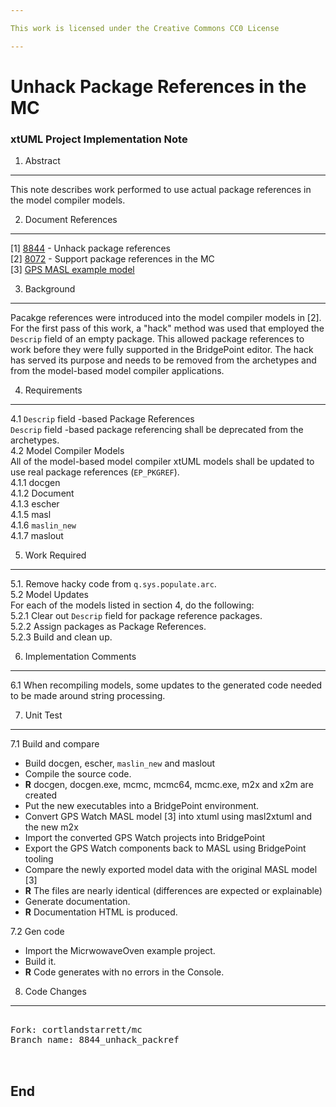 ```yaml
---

This work is licensed under the Creative Commons CC0 License

---
```


# Unhack Package References in the MC
### xtUML Project Implementation Note


1. Abstract
-----------
This note describes work performed to use actual package references
in the model compiler models.

2. Document References
----------------------
[1] [8844](https://support.onefact.net/issues/8844) - Unhack package references  
[2] [8072](https://support.onefact.net/issues/8072) - Support package references in the MC  
[3] [GPS MASL example model](https://github.com/xtuml/models/tree/master/masl/gps)  

3. Background
-------------
Pacakge references were introduced into the model compiler models in [2].
For the first pass of this work, a "hack" method was used that employed
the `Descrip` field of an empty package.  This allowed package references
to work before they were fully supported in the BridgePoint editor.  The
hack has served its purpose and needs to be removed from the archetypes
and from the model-based model compiler applications.

4. Requirements
---------------
4.1 `Descrip` field -based Package References  
`Descrip` field -based package referencing shall be deprecated from the
archetypes.  
4.2 Model Compiler Models  
All of the model-based model compiler xtUML models shall be updated to
use real package references (`EP_PKGREF`).  
4.1.1 docgen  
4.1.2 Document  
4.1.3 escher  
4.1.5 masl  
4.1.6 `maslin_new`  
4.1.7 maslout  

5. Work Required
----------------
5.1. Remove hacky code from `q.sys.populate.arc`.  
5.2 Model Updates  
For each of the models listed in section 4, do the following:  
5.2.1 Clear out `Descrip` field for package reference packages.  
5.2.2 Assign packages as Package References.  
5.2.3 Build and clean up.  
  
6. Implementation Comments
--------------------------
6.1 When recompiling models, some updates to the generated code needed
to be made around string processing.
  
7. Unit Test
------------
7.1 Build and compare  
  * Build docgen, escher, `maslin_new` and maslout  
  * Compile the source code.  
  * __R__ docgen, docgen.exe, mcmc, mcmc64, mcmc.exe, m2x and x2m are created  
  * Put the new executables into a BridgePoint environment.  
  * Convert GPS Watch MASL model [3] into xtuml using masl2xtuml and the new m2x  
  * Import the converted GPS Watch projects into BridgePoint  
  * Export the GPS Watch components back to MASL using BridgePoint tooling  
  * Compare the newly exported model data with the original MASL model [3]  
  * __R__ The files are nearly identical (differences are expected or explainable)  
  * Generate documentation.  
  * __R__ Documentation HTML is produced.  
  
7.2 Gen code  
  * Import the MicrwowaveOven example project.  
  * Build it.  
  * __R__ Code generates with no errors in the Console.  

8. Code Changes
---------------
<pre>

Fork: cortlandstarrett/mc   
Branch name: 8844_unhack_packref


</pre>

End
---

